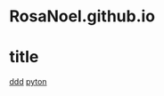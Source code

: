 # RosaNoel.github.io
<h1>title</h1>
<a href="test.nb.html" title="test.nb.html">ddd</a>
<a href="Untitled3-Copy2.html" title="Untitled3-Copy2">pyton</a>
